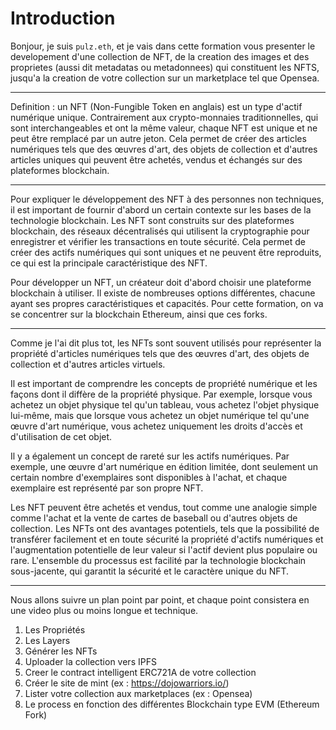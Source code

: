 # Introduction

Bonjour, je suis `pulz.eth`, et je vais dans cette formation vous presenter le developement d'une collection de NFT, de la creation des images et des proprietes (aussi dit metadatas ou metadonnees) qui constituent les NFTS, jusqu'a la creation de votre collection sur un marketplace tel que Opensea.

---

Definition : un NFT (Non-Fungible Token en anglais) est un type d'actif numérique unique. Contrairement aux crypto-monnaies traditionnelles, qui sont interchangeables et ont la même valeur, chaque NFT est unique et ne peut être remplacé par un autre jeton. Cela permet de créer des articles numériques tels que des œuvres d'art, des objets de collection et d'autres articles uniques qui peuvent être achetés, vendus et échangés sur des plateformes blockchain.


---

Pour expliquer le développement des NFT à des personnes non techniques, il est important de fournir d'abord un certain contexte sur les bases de la technologie blockchain. Les NFT sont construits sur des plateformes blockchain, des réseaux décentralisés qui utilisent la cryptographie pour enregistrer et vérifier les transactions en toute sécurité. Cela permet de créer des actifs numériques qui sont uniques et ne peuvent être reproduits, ce qui est la principale caractéristique des NFT.

Pour développer un NFT, un créateur doit d'abord choisir une plateforme blockchain à utiliser. Il existe de nombreuses options différentes, chacune ayant ses propres caractéristiques et capacités. Pour cette formation, on va se concentrer sur la blockchain Ethereum, ainsi que ces forks.

---

Comme je l'ai dit plus tot, les NFTs sont souvent utilisés pour représenter la propriété d'articles numériques tels que des œuvres d'art, des objets de collection et d'autres articles virtuels.

Il est important de comprendre les concepts de propriété numérique et les façons dont il diffère de la propriété physique. Par exemple, lorsque vous achetez un objet physique tel qu'un tableau, vous achetez l'objet physique lui-même, mais que lorsque vous achetez un objet numérique tel qu'une œuvre d'art numérique, vous achetez uniquement les droits d'accès et d'utilisation de cet objet.

Il y a également un concept de rareté sur les actifs numériques. Par exemple, une œuvre d'art numérique en édition limitée, dont seulement un certain nombre d'exemplaires sont disponibles à l'achat, et chaque exemplaire est représenté par son propre NFT.

Les NFT peuvent être achetés et vendus, tout comme une analogie simple comme l'achat et la vente de cartes de baseball ou d'autres objets de collection. Les NFTs ont des avantages potentiels, tels que la possibilité de transférer facilement et en toute sécurité la propriété d'actifs numériques et l'augmentation potentielle de leur valeur si l'actif devient plus populaire ou rare. L'ensemble du processus est facilité par la technologie blockchain sous-jacente, qui garantit la sécurité et le caractère unique du NFT.

---

Nous allons suivre un plan point par point, et chaque point consistera en une video plus ou moins longue et technique.

1. Les Propriétés
2. Les Layers
3. Générer les NFTs 
4. Uploader la collection vers IPFS
5. Creer le contract intelligent ERC721A de votre collection
5. Créer le site de mint (ex : https://dojowarriors.io/) 
6. Lister votre collection aux marketplaces (ex : Opensea)
7. Le process en fonction des différentes Blockchain type EVM (Ethereum Fork)